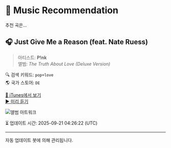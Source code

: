 
# 🎵 Music Recommendation

추천 곡은...

## 🎧 Just Give Me a Reason (feat. Nate Ruess)  
> 아티스트: **P!nk**  
> 앨범: _The Truth About Love (Deluxe Version)_  

🔍 검색 키워드: `pop+love`  
🌎 국가 스토어: `DE`

[🔗 iTunes에서 보기](https://music.apple.com/de/album/just-give-me-a-reason-feat-nate-ruess/545728310?i=545728467&uo=4)  
[▶️ 미리 듣기](https://audio-ssl.itunes.apple.com/itunes-assets/AudioPreview115/v4/64/5f/1b/645f1b73-d905-d827-cbae-c50b425f7182/mzaf_15911927863707909946.plus.aac.p.m4a)

![앨범 아트워크](https://is1-ssl.mzstatic.com/image/thumb/Music115/v4/51/e6/a0/51e6a045-74f2-8bac-9926-d9bac29c9fe7/886443581128.jpg/100x100bb.jpg)

⏳ 업데이트 시간: 2025-09-21 04:26:22 (UTC)

---
자동 업데이트 봇에 의해 관리됩니다.
